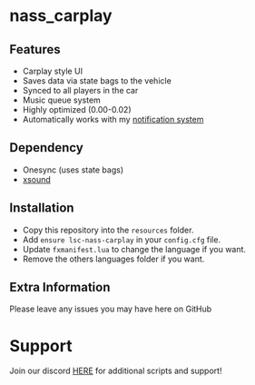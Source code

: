 # nass_carplay

## Features

- Carplay style UI
- Saves data via state bags to the vehicle
- Synced to all players in the car
- Music queue system
- Highly optimized (0.00-0.02)
- Automatically works with my [notification system](https://forum.cfx.re/t/paid-standalone-nass-notification-system/5077964)

## Dependency

- Onesync (uses state bags)
- [xsound](https://github.com/Xogy/xsound)

## Installation

- Copy this repository into the `resources` folder.
- Add `ensure lsc-nass-carplay` in your `config.cfg` file.
- Update `fxmanifest.lua` to change the language if you want.
- Remove the others languages folder if you want.

## Extra Information

Please leave any issues you may have here on GitHub

# Support

Join our discord <a href='https://discord.gg/fz655NHeDq'>HERE</a> for additional scripts and support!
